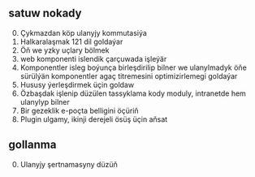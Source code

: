 ## satuw nokady

0. Çykmazdan köp ulanyjy kommutasiýa
1. Halkaralaşmak 121 dil goldaýar
2. Öň we yzky uçlary bölmek
3. web komponenti islendik çarçuwada işleýär
4. Komponentler isleg boýunça birleşdirilip bilner we ulanylmadyk öňe sürülýän komponentler agaç titremesini optimizirlemegi goldaýar
5. Hususy ýerleşdirmek üçin goldaw
6. Özbaşdak işlenip düzülen tassyklama kody moduly, intranetde hem ulanylyp bilner
7. Bir gezeklik e-poçta belligini öçüriň
8. Plugin ulgamy, ikinji derejeli ösüş üçin aňsat

## gollanma

0. Ulanyjy şertnamasyny düzüň